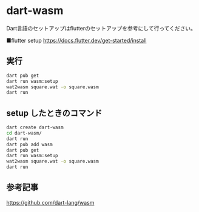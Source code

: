 # dart-wasm 

Dart言語のセットアップはflutterのセットアップを参考にして行ってください。

■flutter setup
https://docs.flutter.dev/get-started/install

## 実行

```bash
dart pub get
dart run wasm:setup
wat2wasm square.wat -o square.wasm
dart run
```

## setup したときのコマンド

```bash
dart create dart-wasm
cd dart-wasm/
dart run
dart pub add wasm
dart pub get
dart run wasm:setup
wat2wasm square.wat -o square.wasm
dart run
```

## 参考記事
https://github.com/dart-lang/wasm
